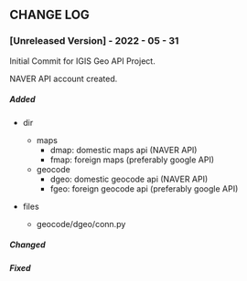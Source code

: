 ## CHANGE LOG

### [Unreleased Version] - 2022 - 05 - 31

<p>

Initial Commit for IGIS Geo API Project.

NAVER API account created.

</p>

##### Added

<p>

* dir
  * maps
    * dmap: domestic maps api (NAVER API)
    * fmap: foreign maps (preferably google API)
  * geocode
    * dgeo: domestic geocode api (NAVER API)
    * fgeo: foreign geocode api (preferably google API)

* files
  * geocode/dgeo/conn.py

</p>

##### Changed

<p>

</p>

##### Fixed

<p>

</p>
